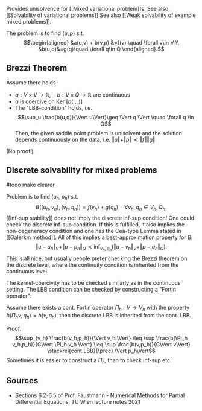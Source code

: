 Provides unisolvence for [[Mixed variational problem]]s.
See also [[Solvability of variational problems]]
See also [[Weak solvability of example mixed problems]].


The problem is to find $(u,p)$ s.t. $$\begin{aligned}
&a(u,v) + b(v,p) &=f(v) \quad \forall v\in V \\
&b(u,q)&=g(q)\quad \forall q\in Q
\end{aligned}.$$

## Brezzi Theorem
Assume there holds
- $a:V\times V\rightarrow \mathbb{R}, \quad b:V\times Q\rightarrow \mathbb{R}$ are continuous
- $a$ is coercive on Ker $[b(.,.)]$
- The "LBB-condition" holds, i.e. $$\sup_u \frac{b(u,q)}{\Vert u\Vert}\geq \Vert q \Vert \quad \forall q \in Q$$
Then, the given saddle point problem is unisolvent and the solution depends continuously on the data, i.e. $\Vert u\Vert+\Vert p\Vert \prec \Vert f\Vert\Vert g\Vert$ 

(No proof.)


## Discrete solvability for mixed problems

#todo make clearer


Problem is to find $(u_h,p_h)$ s.t. $$B((u_h,v_h),(v_h,q_h))=f(v_h)+g(q_h)\quad \forall v_h,q_h \in V_h,Q_h.$$
[[Inf-sup stability]] does not imply the discrete inf-sup condition! One could check the discrete inf-sup condition. If this is fulfilled, it also implies the non-degeneracy condition and one has the Cea-type Lemma stated in [[Galerkin method]]. All of this implies a best-approximation property for $B$: $$\Vert u-u_h\Vert_V + \Vert p-p_h\Vert_Q  \prec \inf_{v_h,q_h} \left(\Vert u-v_h\Vert_V +\Vert p-q_h\Vert_Q \right).$$
This is all nice, but usually people prefer checking the Brezzi theorem on the discrete level, where the continuity condition is inherited from the continuous level.

The kernel-coercivity has to be checked similarly as in the continuous setting.
The LBB condition can be checked by constructing a "Fortin operator":

Assume there exists a cont. Fortin operator $\Pi_h:V\rightarrow V_h$ with the property $b(\Pi_h v,q_h)=b(v,q_h)$, then the discrete LBB is inherited from the cont. LBB.

Proof.$$\sup_{v_h} \frac{b(v_h,p_h)}{\Vert v_h \Vert} \leq \sup \frac{b(\Pi_h v_h,p_h)}{C\Vert \Pi_h v_h \Vert} \leq \sup \frac{b(v,p_h)}{C\Vert v\Vert} \stackrel{cont.LBB}{\prec} \Vert p_h\Vert$$
Sometimes it is easier to construct a $\Pi_h$, than to check inf-sup etc.


## Sources
- Sections 6.2-6.5 of Prof. Faustmann - Numerical Methods for Partial Differential Equations, TU Wien lecture notes 2021
